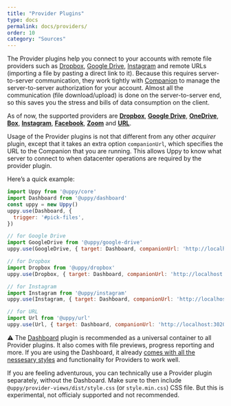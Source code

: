 ```yaml
---
title: "Provider Plugins"
type: docs
permalink: docs/providers/
order: 10
category: "Sources"
---
```


The Provider plugins help you connect to your accounts with remote file providers such as [Dropbox](https://dropbox.com), [Google Drive](https://drive.google.com), [Instagram](https://instagram.com) and remote URLs (importing a file by pasting a direct link to it). Because this requires server-to-server communication, they work tightly with [Companion](https://github.com/transloadit/uppy/tree/master/packages/%40uppy/companion) to manage the server-to-server authorization for your account. Almost all the communication (file download/upload) is done on the server-to-server end, so this saves you the stress and bills of data consumption on the client.

As of now, the supported providers are [**Dropbox**](/docs/dropbox), [**Google Drive**](/docs/google-drive), [**OneDrive**](/docs/onedrive/), [**Box**](/docs/box/), [**Instagram**](/docs/instagram), [**Facebook**](/docs/facebook/), [**Zoom**](/docs/zoom/) and [**URL**](/docs/url).

Usage of the Provider plugins is not that different from any other _acquirer_ plugin, except that it takes an extra option `companionUrl`, which specifies the URL to the Companion that you are running. This allows Uppy to know what server to connect to when datacenter operations are required by the provider plugin.

Here’s a quick example:

<!-- eslint-disable import/first, import/newline-after-import -->

```js
import Uppy from '@uppy/core'
import Dashboard from '@uppy/dashboard'
const uppy = new Uppy()
uppy.use(Dashboard, {
  trigger: '#pick-files',
})

// for Google Drive
import GoogleDrive from '@uppy/google-drive'
uppy.use(GoogleDrive, { target: Dashboard, companionUrl: 'http://localhost:3020' })

// for Dropbox
import Dropbox from '@uppy/dropbox'
uppy.use(Dropbox, { target: Dashboard, companionUrl: 'http://localhost:3020' })

// for Instagram
import Instagram from '@uppy/instagram'
uppy.use(Instagram, { target: Dashboard, companionUrl: 'http://localhost:3020' })

// for URL
import Url from '@uppy/url'
uppy.use(Url, { target: Dashboard, companionUrl: 'http://localhost:3020' })
```

⚠️ The [Dashboard](/docs/dashboard) plugin is recommended as a universal container to all Provider plugins. It also comes with file previews, progress reporting and more. If you are using the Dashboard, it already [comes with all the nessesary styles](/docs/dashboard/#CSS) and functionality for Providers to work well.

If you are feeling adventurous, you can technically use a Provider plugin separately, without the Dashboard. Make sure to then include `@uppy/provider-views/dist/style.css` (or `style.min.css`) CSS file. But this is experimental, not officialy supported and not recommended.

